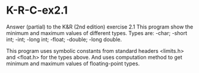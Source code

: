 # K-R-C-ex2.1
Answer (partial) to the K&amp;R (2nd edition) exercise 2.1
This program show the minimum and maximum values of different types.
Types are:
-char;
-short int;
-int;
-long int;
-float;
-double;
-long double.

This program uses symbolic constants from standard headers <limits.h> and <float.h> 
for the types above. And uses computation method to get minimum and maximum values
of floating-point types.
